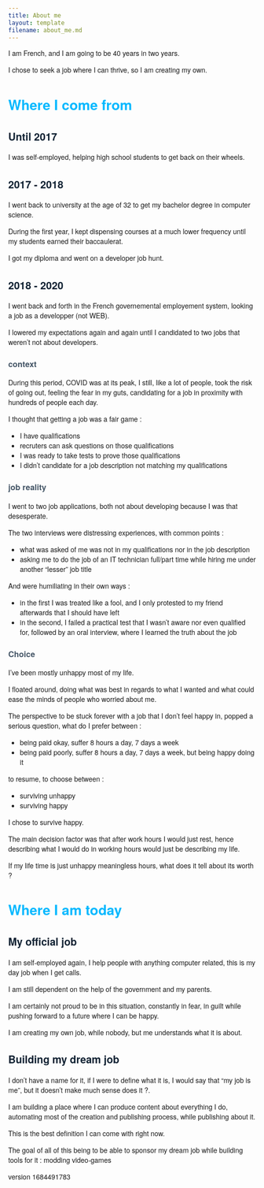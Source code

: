 ```yaml
---
title: About me
layout: template
filename: about_me.md
---
```


<p style="font-family: Helvetica Neue,sans-serif;">I am French, and I am going to be 40 years in two years.</p>

<p style="font-family: Helvetica Neue,sans-serif;">I chose to seek a job where I can thrive, so I am creating my own.</p>

<h1 style="color:#00b8ff;font-family: Helvetica Neue,sans-serif;"> Where I come from </h1>

<h2 style="color:#123;font-family: Helvetica Neue,sans-serif;"> Until 2017 </h2>

<p style="font-family: Helvetica Neue,sans-serif;">I was self-employed, helping high school students to get back on their wheels.</p>

<h2 style="color:#123;font-family: Helvetica Neue,sans-serif;"> 2017 - 2018 </h2>

<p style="font-family: Helvetica Neue,sans-serif;">I went back to university at the age of 32 to get my bachelor degree in computer science.</p>

<p style="font-family: Helvetica Neue,sans-serif;">During the first year, I kept dispensing courses at a much lower frequency until my students earned their baccaulerat.</p>

<p style="font-family: Helvetica Neue,sans-serif;">I got my diploma and went on a developer job hunt.</p>

<h2 style="color:#123;font-family: Helvetica Neue,sans-serif;"> 2018 - 2020 </h2>

<p style="font-family: Helvetica Neue,sans-serif;">I went back and forth in the French governemental employement system, looking a job as a developper (not WEB).</p>

<p style="font-family: Helvetica Neue,sans-serif;">I lowered my expectations again and again until I candidated to two jobs that weren’t not about developers.</p>

<h3 style="color:#456;font-family: Helvetica Neue,sans-serif;"> context </h3>

<p style="font-family: Helvetica Neue,sans-serif;">During this period, COVID was at its peak, I still, like a lot of people, took the risk of going out, feeling the fear in my guts, candidating for a job in proximity with hundreds of people each day.</p>

<p style="font-family: Helvetica Neue,sans-serif;">I thought that getting a job was a fair game :</p>
<ul>
  <li style="font-family: Helvetica Neue,sans-serif;">I have qualifications</li>
  <li style="font-family: Helvetica Neue,sans-serif;">recruters can ask questions on those qualifications</li>
  <li style="font-family: Helvetica Neue,sans-serif;">I was ready to take tests to prove those qualifications</li>
  <li style="font-family: Helvetica Neue,sans-serif;">I didn’t candidate for a job description not matching my qualifications</li>
</ul>

<h3 style="color:#456;font-family: Helvetica Neue,sans-serif;"> job reality </h3>

<p style="font-family: Helvetica Neue,sans-serif;">I went to two job applications, both not about developing because I was that desesperate.</p>

<p style="font-family: Helvetica Neue,sans-serif;">The two interviews were distressing experiences, with common points :</p>
<ul>
  <li style="font-family: Helvetica Neue,sans-serif;">what was asked of me was not in my qualifications nor in the job description</li>
  <li style="font-family: Helvetica Neue,sans-serif;">asking me to do the job of an IT technician full/part time while hiring me under another “lesser” job title</li>
</ul>

<p style="font-family: Helvetica Neue,sans-serif;">And were humiliating in their own ways :</p>
<ul>
  <li style="font-family: Helvetica Neue,sans-serif;">in the first I was treated like a fool, and I only protested to my friend afterwards that I should have left</li>
  <li style="font-family: Helvetica Neue,sans-serif;">in the second, I failed a practical test that I wasn’t aware nor even qualified for, followed by an oral interview, where I learned the truth about the job</li>
</ul>

<h3 style="color:#456;font-family: Helvetica Neue,sans-serif;"> Choice </h3>

<p style="font-family: Helvetica Neue,sans-serif;">I’ve been mostly unhappy most of my life.</p>

<p style="font-family: Helvetica Neue,sans-serif;">I floated around, doing what was best in regards to what I wanted and what could ease the minds of people who worried about me.</p>

<p style="font-family: Helvetica Neue,sans-serif;">The perspective to be stuck forever with a job that I don’t feel happy in, popped a serious question, what do I prefer between :</p>

<ul>
  <li style="font-family: Helvetica Neue,sans-serif;">being paid okay, suffer 8 hours a day, 7 days a week</li>
  <li style="font-family: Helvetica Neue,sans-serif;">being paid poorly, suffer 8 hours a day, 7 days a week, but being happy doing it</li>
</ul>

<p style="font-family: Helvetica Neue,sans-serif;">to resume, to choose between :</p>
<ul>
  <li style="font-family: Helvetica Neue,sans-serif;">surviving unhappy</li>
  <li style="font-family: Helvetica Neue,sans-serif;">surviving happy</li>
</ul>

<p style="font-family: Helvetica Neue,sans-serif;">I chose to survive happy.</p>

<p style="font-family: Helvetica Neue,sans-serif;">The main decision factor was that after work hours I would just rest, hence describing what I would do in working hours would just be describing my life.</p>

<p style="font-family: Helvetica Neue,sans-serif;">If my life time is just unhappy meaningless hours, what does it tell about its worth ?</p>

<h1 style="color:#00b8ff;font-family: Helvetica Neue,sans-serif;">  Where I am today </h1>

<h2 style="color:#123;font-family: Helvetica Neue,sans-serif;"> My official job </h2>

<p style="font-family: Helvetica Neue,sans-serif;">I am self-employed again, I help people with anything computer related, this is my day job when I get calls.</p>

<p style="font-family: Helvetica Neue,sans-serif;">I am still dependent on the help of the government and my parents.</p>

<p style="font-family: Helvetica Neue,sans-serif;">I am certainly not proud to be in this situation, constantly in fear, in guilt while pushing forward to a future where I can be happy.</p>

<p style="font-family: Helvetica Neue,sans-serif;">I am creating my own job, while nobody, but me understands what it is about.</p>

<h2 style="color:#123;font-family: Helvetica Neue,sans-serif;"> Building my dream job </h2>

<p style="font-family: Helvetica Neue,sans-serif;">I don’t have a name for it, if I were to define what it is, I would say that “my job is me”, but it doesn’t make much sense does it ?.</p>

<p style="font-family: Helvetica Neue,sans-serif;">I am building a place where I can produce content about everything I do, automating most of the creation and publishing process, while publishing about it.</p>

<p style="font-family: Helvetica Neue,sans-serif;">This is the best definition I can come with right now.</p>

<p style="font-family: Helvetica Neue,sans-serif;">The goal of all of this being to be able to sponsor my dream job while building tools for it : modding video-games</p>

<p style="font-family: Helvetica Neue,sans-serif;">version 1684491783</p>

